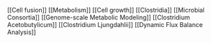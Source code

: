 [[Cell fusion]]
[[Metabolism]]
[[Cell growth]]
[[Clostridia]]
[[Microbial Consortia]]
[[Genome-scale Metabolic Modeling]]
[[Clostridium Acetobutylicum]]
[[Clostridium Ljungdahlii]]
[[Dynamic Flux Balance Analysis]]
